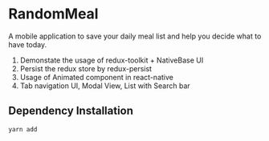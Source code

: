 # RandomMeal

A mobile application to save your daily meal list and help you decide what to have today.

1. Demonstate the usage of redux-toolkit + NativeBase UI
2. Persist the redux store by redux-persist
3. Usage of Animated component in react-native
4. Tab navigation UI, Modal View, List with Search bar

## Dependency Installation
`yarn add`
